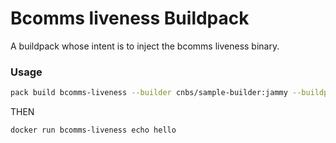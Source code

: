 # Bcomms liveness Buildpack

A buildpack whose intent is to inject the bcomms liveness binary.

### Usage

```bash
pack build bcomms-liveness --builder cnbs/sample-builder:jammy --buildpack .
```

THEN

```
docker run bcomms-liveness echo hello
```
